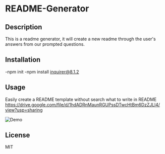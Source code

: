 # README-Generator

## Description

This is a readme generator, it will create a new readme through the user's answers from our prompted questions.


## Installation

-npm init
-npm install inquirer@8.1.2

## Usage

Easily create a README template without search what to write in README
https://drive.google.com/file/d/1hdADRnMaunRGUPssDTwcHtBm6DzZJLl4/view?usp=sharing

![Demo](https://user-images.githubusercontent.com/97656734/196363635-65ec5602-5390-4fdd-98c8-868207d1402e.gif)

## License

MIT

